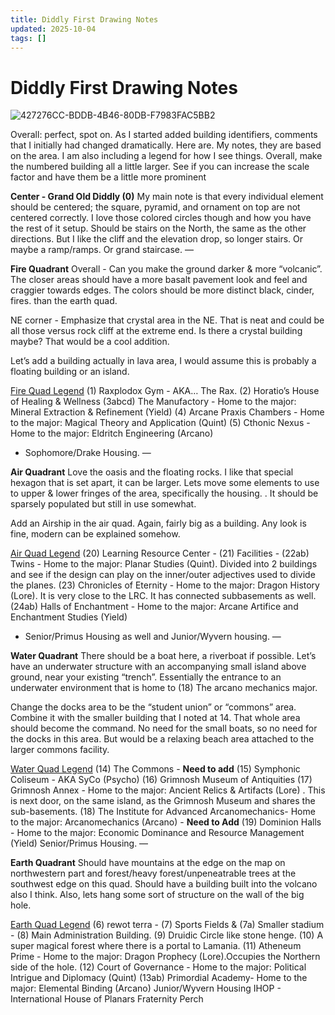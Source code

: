 ```yaml
---
title: Diddly First Drawing Notes
updated: 2025-10-04
tags: []
---
```


# Diddly First Drawing Notes

![427276CC-BDDB-4B46-80DB-F7983FAC5BB2](/assets/images/427276CC-BDDB-4B46-80DB-F7983FAC5BB2.jpg)

Overall: perfect, spot on. As I started added building identifiers, comments that I initially had changed dramatically. Here are. My notes, they are based on the area. I am also including a legend for how I see things. Overall, make the numbered building all a little larger. See if you can increase the scale factor and have them be a little more prominent

**Center - Grand Old Diddly (0)**
My main note is that every individual element should be centered; the square, pyramid, and ornament on top are not centered correctly. I love those colored circles though and how you have the rest of it setup. Should be stairs on the North, the same as the other directions. But I like the cliff and the elevation drop, so longer stairs. Or maybe a ramp/ramps. Or grand staircase.
—

**Fire Quadrant**
Overall - Can you make the ground darker & more “volcanic”. The closer areas should have a more basalt pavement look and feel and craggier towards edges. The colors should be more distinct black, cinder, fires. than the earth quad.

NE corner - Emphasize that crystal area in the NE. That is neat and could be all those versus rock cliff at the extreme end. Is there a crystal building maybe? That would be a cool addition.

Let’s add a building actually in lava area, I would assume this is probably a floating building or an island.

<u>Fire Quad Legend</u>
(1) Raxplodox Gym - AKA… The Rax.
(2) Horatio’s House of Healing & Wellness
(3abcd) The Manufactory - Home to the major: Mineral Extraction & Refinement (Yield)
(4) Arcane Praxis Chambers - Home to the major: Magical Theory and Application (Quint)
(5) Cthonic Nexus - Home to the major: Eldritch Engineering (Arcano)
+ Sophomore/Drake Housing.
—

**Air Quadrant**
Love the oasis and the floating rocks. I like that special hexagon that is set apart, it can be larger.  Lets move some elements to use to upper & lower fringes of the area, specifically the housing. . It should be sparsely populated but still in use somewhat.

Add an Airship in the air quad. Again, fairly big as a building. Any look is fine, modern can be explained somehow.

<u>Air Quad Legend</u>
(20) Learning Resource Center -
(21) Facilities -
(22ab) Twins - Home to the major: Planar Studies (Quint). Divided into 2 buildings and see if the design can play on the inner/outer adjectives used to divide the planes.
(23) Chronicles of Eternity - Home to the major: Dragon History (Lore). It is very close to the LRC. It has connected subbasements as well.
(24ab) Halls of Enchantment - Home to the major: Arcane Artifice and Enchantment Studies (Yield)
+ Senior/Primus Housing as well and Junior/Wyvern housing.
—

**Water Quadrant**
There should be a boat here, a riverboat if possible. Let’s have an underwater structure with an accompanying small island above ground, near your existing “trench”. Essentially the entrance to an underwater environment that is home to (18) The arcano mechanics major.

Change the docks area to be the “student union” or “commons” area. Combine it with the smaller building that I noted at 14. That whole area should become the command. No need for the small boats, so no need for the docks in this area. But would be a relaxing beach area attached to the larger commons facility.

<u>Water Quad Legend</u>
(14) The Commons - **Need to add**
(15) Symphonic Coliseum - AKA SyCo (Psycho)
(16) Grimnosh Museum of Antiquities
(17) Grimnosh Annex - Home to the major: Ancient Relics & Artifacts (Lore) . This is next door, on the same island, as the Grimnosh Museum and shares the sub-basements.
(18) The Institute for Advanced Arcanomechanics- Home to the major: Arcanomechanics (Arcano) - **Need to Add**
(19) Dominion Halls - Home to the major: Economic Dominance and Resource Management (Yield)
Senior/Primus Housing.
—

**Earth Quadrant**
Should have mountains at the edge on the map on northwestern part and forest/heavy forest/unpeneatrable trees at the southwest edge on this quad. Should have a building built into the volcano also I think. Also, lets hang some sort of structure on the wall of the big hole.

<u>Earth Quad Legend</u>
(6) rewot terra -
(7) Sports Fields & (7a) Smaller stadium -
(8) Main Administration Building.
(9) Druidic Circle like stone henge.
(10) A super magical forest where there is a portal to Lamania.
(11) Atheneum Prime - Home to the major: Dragon Prophecy (Lore).Occupies the Northern side of the hole.
(12) Court of Governance - Home to the major: Political Intrigue and Diplomacy (Quint)
(13ab) Primordial Academy- Home to the major: Elemental Binding (Arcano)
Junior/Wyvern Housing
IHOP - International House of Planars
Fraternity Perch

